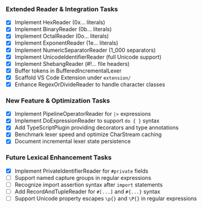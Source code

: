 ### Extended Reader & Integration Tasks

- [x] Implement HexReader (0x… literals)
- [x] Implement BinaryReader (0b… literals)
- [x] Implement OctalReader (0o… literals)
- [x] Implement ExponentReader (1e… literals)
- [x] Implement NumericSeparatorReader (1_000 separators)
- [x] Implement UnicodeIdentifierReader (full Unicode support)
- [x] Implement ShebangReader (#!… file headers)
- [x] Buffer tokens in BufferedIncrementalLexer
- [x] Scaffold VS Code Extension under `extension/`
- [x] Enhance RegexOrDivideReader to handle character classes

### New Feature & Optimization Tasks

- [x] Implement PipelineOperatorReader for `|>` expressions
- [x] Implement DoExpressionReader to support `do { }` syntax
- [x] Add TypeScriptPlugin providing decorators and type annotations
- [x] Benchmark lexer speed and optimize CharStream caching
- [x] Document incremental lexer state persistence

### Future Lexical Enhancement Tasks

- [x] Implement PrivateIdentifierReader for `#private` fields
- [ ] Support named capture groups in regular expressions
- [ ] Recognize import assertion syntax after `import` statements
- [ ] Add RecordAndTupleReader for `#[...]` and `#{...}` syntax
- [ ] Support Unicode property escapes `\p{}` and `\P{}` in regular expressions
